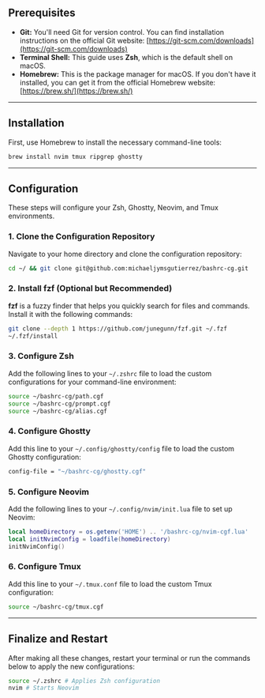 ## Prerequisites

- **Git:** You'll need Git for version control. You can find installation instructions on the official Git website: [https://git-scm.com/downloads](https://git-scm.com/downloads)
- **Terminal Shell:** This guide uses **Zsh**, which is the default shell on macOS.
- **Homebrew:** This is the package manager for macOS. If you don't have it installed, you can get it from the official Homebrew website: [https://brew.sh/](https://brew.sh/)

---

## Installation

First, use Homebrew to install the necessary command-line tools:

```bash
brew install nvim tmux ripgrep ghostty
```

---

## Configuration

These steps will configure your Zsh, Ghostty, Neovim, and Tmux environments.

### 1\. Clone the Configuration Repository

Navigate to your home directory and clone the configuration repository:

```bash
cd ~/ && git clone git@github.com:michaeljymsgutierrez/bashrc-cg.git
```

### 2\. Install fzf (Optional but Recommended)

**fzf** is a fuzzy finder that helps you quickly search for files and commands. Install it with the following commands:

```bash
git clone --depth 1 https://github.com/junegunn/fzf.git ~/.fzf
~/.fzf/install
```

### 3\. Configure Zsh

Add the following lines to your `~/.zshrc` file to load the custom configurations for your command-line environment:

```bash
source ~/bashrc-cg/path.cgf
source ~/bashrc-cg/prompt.cgf
source ~/bashrc-cg/alias.cgf
```

### 4\. Configure Ghostty

Add this line to your `~/.config/ghostty/config` file to load the custom Ghostty configuration:

```bash
config-file = "~/bashrc-cg/ghostty.cgf"
```

### 5\. Configure Neovim

Add the following lines to your `~/.config/nvim/init.lua` file to set up Neovim:

```lua
local homeDirectory = os.getenv('HOME') .. '/bashrc-cg/nvim-cgf.lua'
local initNvimConfig = loadfile(homeDirectory)
initNvimConfig()
```

### 6\. Configure Tmux

Add this line to your `~/.tmux.conf` file to load the custom Tmux configuration:

```bash
source ~/bashrc-cg/tmux.cgf
```

---

## Finalize and Restart

After making all these changes, restart your terminal or run the commands below to apply the new configurations:

```bash
source ~/.zshrc # Applies Zsh configuration
nvim # Starts Neovim
```
